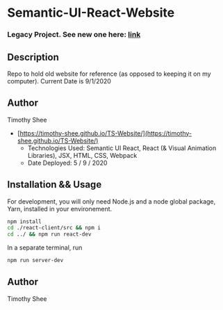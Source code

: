 # Semantic-UI-React-Website

### Legacy Project. See new one here: [link](https://borghese-gladiator.github.io/TS-Website/)

## Description
Repo to hold old website for reference (as opposed to keeping it on my computer). Current Date is 9/1/2020

## Author
Timothy Shee


* [https://timothy-shee.github.io/TS-Website/](https://timothy-shee.github.io/TS-Website/)
  * Technologies Used: Semantic UI React, React (& Visual Animation Libraries), JSX, HTML, CSS, Webpack
  * Date Deployed: 5 / 9 / 2020

## Installation && Usage
For development, you will only need Node.js and a node global package, Yarn, installed in your environement.
```bash
npm install
cd ./react-client/src && npm i
cd ../ && npm run react-dev
```
In a separate terminal, run
```bash
npm run server-dev
```

## Author
Timothy Shee
